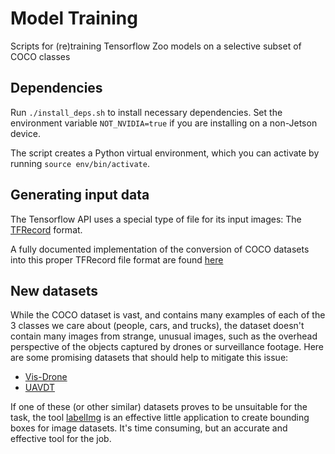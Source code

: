 # Model Training
Scripts for (re)training Tensorflow Zoo models on a selective subset of COCO classes

## Dependencies
Run `./install_deps.sh` to install necessary dependencies.
Set the environment variable `NOT_NVIDIA=true` if you
are installing on a non-Jetson device.

The script creates a Python virtual environment, which you
can activate by running `source env/bin/activate`.

## Generating input data
The Tensorflow API uses a special type of file for its input images: The [TFRecord](https://www.tensorflow.org/tutorials/load_data/tfrecord) format.

A fully documented implementation of the conversion of COCO datasets into this proper TFRecord file format are found [here](tensorflow_object_detection_create_coco_tfrecord)

## New datasets
While the COCO dataset is vast, and contains many examples of each of the 3 classes we care about (people, cars, and trucks), the dataset doesn't contain many images from strange, unusual images, such as the overhead perspective of the objects captured by drones or surveillance footage. Here are some promising datasets that should help to mitigate this issue:
* [Vis-Drone](https://github.com/VisDrone/VisDrone-Dataset)
* [UAVDT](https://sites.google.com/site/daviddo0323/projects/uavdt)

If one of these (or other similar) datasets proves to be unsuitable for the task, the tool [labelImg](https://github.com/tzutalin/labelImg) is an effective little application to create bounding boxes for image datasets. It's time consuming, but an accurate and effective tool for the job.

